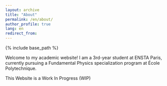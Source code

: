 ```yaml
---
layout: archive
title: "About"
permalink: /en/about/
author_profile: true
lang: en
redirect_from:
---
```


{% include base_path %}

Welcome to my academic website! I am a 3rd-year student at ENSTA Paris, currently pursuing a Fundamental Physics specialization program at École Polytechnique.

This Website is a Work In Progress (WIP)